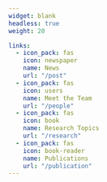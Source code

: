 ```yaml
---
widget: blank
headless: true
weight: 20

links:
  - icon_pack: fas
    icon: newspaper
    name: News
    url: "/post"
  - icon_pack: fas
    icon: users
    name: Meet the Team
    url: "/people"
  - icon_pack: fas
    icon: book
    name: Research Topics
    url: "/research"
  - icon_pack: fas
    icon: book-reader
    name: Publications
    url: "/publication"
---
```

